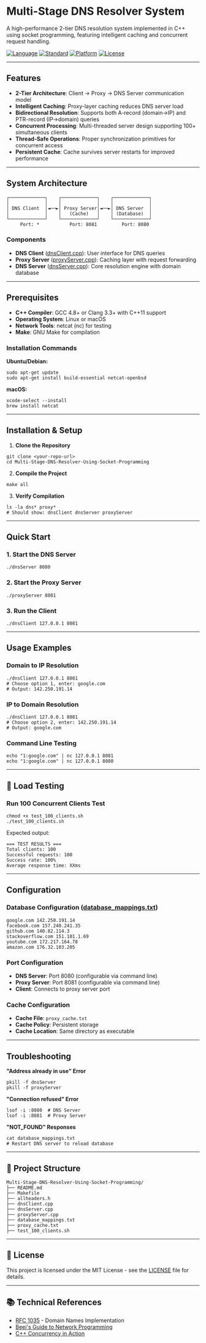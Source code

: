 # Multi-Stage DNS Resolver System

A high-performance 2-tier DNS resolution system implemented in C++ using socket programming, featuring intelligent caching and concurrent request handling.

[![Language](https://img.shields.io/badge/Language-C%2B%2B-blue.svg)](https://isocpp.org/)
[![Standard](https://img.shields.io/badge/C%2B%2B-11-blue.svg)](https://en.wikipedia.org/wiki/C%2B%2B11)
[![Platform](https://img.shields.io/badge/Platform-Linux%20%7C%20macOS-lightgrey.svg)]()
[![License](https://img.shields.io/badge/License-MIT-green.svg)](../two-level-cache-controller/LICENSE)

---

## Features

- **2-Tier Architecture**: Client → Proxy → DNS Server communication model
- **Intelligent Caching**: Proxy-layer caching reduces DNS server load
- **Bidirectional Resolution**: Supports both A-record (domain→IP) and PTR-record (IP→domain) queries
- **Concurrent Processing**: Multi-threaded server design supporting 100+ simultaneous clients
- **Thread-Safe Operations**: Proper synchronization primitives for concurrent access
- **Persistent Cache**: Cache survives server restarts for improved performance

---

## System Architecture

```
┌─────────────┐    ┌─────────────┐    ┌─────────────┐
│             │    │             │    │             │
│ DNS Client  │◄──►│ Proxy Server│◄──►│ DNS Server  │
│             │    │   (Cache)   │    │ (Database)  │
└─────────────┘    └─────────────┘    └─────────────┘
     Port: *           Port: 8081         Port: 8080
```

### Components

- **DNS Client** ([dnsClient.cpp](dnsClient.cpp)): User interface for DNS queries
- **Proxy Server** ([proxyServer.cpp](proxyServer.cpp)): Caching layer with request forwarding
- **DNS Server** ([dnsServer.cpp](dnsServer.cpp)): Core resolution engine with domain database

---

##  Prerequisites

- **C++ Compiler**: GCC 4.8+ or Clang 3.3+ with C++11 support
- **Operating System**: Linux or macOS
- **Network Tools**: netcat (nc) for testing
- **Make**: GNU Make for compilation

### Installation Commands

**Ubuntu/Debian:**
```
sudo apt-get update
sudo apt-get install build-essential netcat-openbsd
```

**macOS:**
```
xcode-select --install
brew install netcat
```

---

## Installation & Setup

1. **Clone the Repository**
```
git clone <your-repo-url>
cd Multi-Stage-DNS-Resolver-Using-Socket-Programming
```

2. **Compile the Project**
```
make all
```

3. **Verify Compilation**
```
ls -la dns* proxy*
# Should show: dnsClient dnsServer proxyServer
```

---

##  Quick Start

### 1. Start the DNS Server
```
./dnsServer 8080
```

### 2. Start the Proxy Server
```
./proxyServer 8081
```

### 3. Run the Client
```
./dnsClient 127.0.0.1 8081
```

---

##  Usage Examples

### Domain to IP Resolution
```
./dnsClient 127.0.0.1 8081
# Choose option 1, enter: google.com
# Output: 142.250.191.14
```

### IP to Domain Resolution
```
./dnsClient 127.0.0.1 8081
# Choose option 2, enter: 142.250.191.14
# Output: google.com
```

### Command Line Testing
```
echo "1:google.com" | nc 127.0.0.1 8081
echo "1:google.com" | nc 127.0.0.1 8080
```

---

## 🧪 Load Testing

### Run 100 Concurrent Clients Test
```
chmod +x test_100_clients.sh
./test_100_clients.sh
```

Expected output:
```
=== TEST RESULTS ===
Total clients: 100
Successful requests: 100
Success rate: 100%
Average response time: XXms
```

---

## Configuration

### Database Configuration ([database_mappings.txt](database_mappings.txt))
```
google.com 142.250.191.14
facebook.com 157.240.241.35
github.com 140.82.114.3
stackoverflow.com 151.101.1.69
youtube.com 172.217.164.78
amazon.com 176.32.103.205
```

### Port Configuration
- **DNS Server**: Port 8080 (configurable via command line)
- **Proxy Server**: Port 8081 (configurable via command line)
- **Client**: Connects to proxy server port

### Cache Configuration
- **Cache File**: `proxy_cache.txt`
- **Cache Policy**: Persistent storage
- **Cache Location**: Same directory as executable

---

## Troubleshooting

**"Address already in use" Error**
```
pkill -f dnsServer
pkill -f proxyServer
```

**"Connection refused" Error**
```
lsof -i :8080  # DNS Server
lsof -i :8081  # Proxy Server
```

**"NOT_FOUND" Responses**
```
cat database_mappings.txt
# Restart DNS server to reload database
```

---

## 📁 Project Structure

```
Multi-Stage-DNS-Resolver-Using-Socket-Programming/
├── README.md
├── Makefile
├── allheaders.h
├── dnsClient.cpp
├── dnsServer.cpp
├── proxyServer.cpp
├── database_mappings.txt
├── proxy_cache.txt
├── test_100_clients.sh
```

---
## 📄 License

This project is licensed under the MIT License - see the [LICENSE](../two-level-cache-controller/LICENSE) file for details.

---
## 📚 Technical References

- [RFC 1035](https://tools.ietf.org/html/rfc1035) - Domain Names Implementation
- [Beej's Guide to Network Programming](https://beej.us/guide/bgnet/)
- [C++ Concurrency in Action](https://www.manning.com/books/c-plus-plus-concurrency-in-action)
